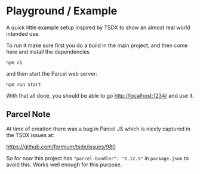 # Playground / Example

A quick little example setup inspired by TSDX to show an almost real world intended use.

To run it make sure first you do a build in the main project, and then come here and install the
dependencies

    npm ci

and then start the Parcel web server:

    npm run start

With that all done, you should be able to go <http://localhost:1234/> and use it.

## Parcel Note

At time of creation there was a bug in Parcel JS which is nicely captured in the TSDX issues at:

https://github.com/formium/tsdx/issues/980

So for now this project has `"parcel-bundler": "1.12.5"` in `package.json` to avoid this. Works well
enough for this purpose.
